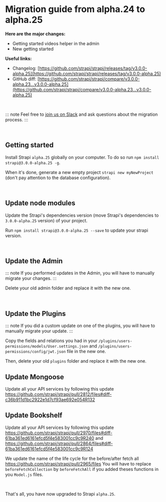 # Migration guide from alpha.24 to alpha.25

**Here are the major changes:**

- Getting started videos helper in the admin
- New getting started

**Useful links:**
- Changelog: [https://github.com/strapi/strapi/releases/tag/v3.0.0-alpha.25](https://github.com/strapi/strapi/releases/tag/v3.0.0-alpha.25)
- GitHub diff: [https://github.com/strapi/strapi/compare/v3.0.0-alpha.23...v3.0.0-alpha.25](https://github.com/strapi/strapi/compare/v3.0.0-alpha.23...v3.0.0-alpha.25)

<br>

::: note
Feel free to [join us on Slack](http://slack.strapi.io) and ask questions about the migration process.
:::

<br>

## Getting started

Install Strapi `alpha.25` globally on your computer. To do so run `npm install strapi@3.0.0-alpha.25 -g`.

When it's done, generate a new empty project `strapi new myNewProject` (don't pay attention to the database configuration).

<br>

## Update node modules

Update the Strapi's dependencies version (move Strapi's dependencies to `3.0.0-alpha.25` version) of your project.

Run `npm install strapi@3.0.0-alpha.25 --save` to update your strapi version.

<br>

## Update the Admin

::: note
If you performed updates in the Admin, you will have to manually migrate your changes.
:::

Delete your old admin folder and replace it with the new one.

<br>

## Update the Plugins

::: note
If you did a custom update on one of the plugins, you will have to manually migrate your update.
:::

Copy the fields and relations you had in your `/plugins/users-permissions/models/User.settings.json` and `/plugins/users-permissions/config/jwt.json` file in the new one.

Then, delete your old `plugins` folder and replace it with the new one.

## Update Mongoose

Update all your API services by following this update https://github.com/strapi/strapi/pull/2812/files#diff-c36b911d1bc2922e1d7cf93ae692e054R132

## Update Bookshelf

Update all your API services by following this update https://github.com/strapi/strapi/pull/2970/files#diff-61ba361ed6161efcd5f4e583001cc9c9R240 and  https://github.com/strapi/strapi/pull/2864/files#diff-61ba361ed6161efcd5f4e583001cc9c9R124

We update the name of the life cycle for the before/after fetch all https://github.com/strapi/strapi/pull/2965/files
You will have to replace `beforeFetchCollection` by `beforeFetchAll` if you added theses functions in you `Model.js` files.

<br>

That's all, you have now upgraded to Strapi `alpha.25`.
